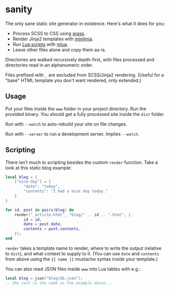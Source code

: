 # sanity

The only sane static site generator in existence. Here's what it does for you:

- Process SCSS to CSS using [grass](https://github.com/connorskees/grass).
- Render Jinja2 templates with [minijinja](https://github.com/mitsuhiko/minijinja).
- Run [Lua scripts](#scripting) with [mlua](https://github.com/mlua-rs/mlua).
- Leave other files alone and copy them as-is.

Directories are walked recursively depth-first, with files processed and directories read in an alphanumeric order.

Files prefixed with `_` are excluded from SCSS/Jinja2 rendering. (Useful for a "base" HTML template you don't want rendered, only extended.)

## Usage

Put your files inside the `www` folder in your project directory. Run the provided binary. You should get a fully processed site inside the `dist` folder.

Run with `--watch` to auto-rebuild your site on file changes.

Run with `--server` to run a development server. Implies `--watch`.

## Scripting

There isn't much to scripting besides the custom `render` function. Take a look at this static blog example:

```lua
local blog = {
    ["nice-day"] = {
        "date": "today",
        "contents": "I had a nice day today."
    }
}

for id, post in pairs(blog) do
    render("_article.html", "blog/" .. id .. ".html", {
        id = id,
        date = post.date,
        contents = post.contents,
    });
end
```

`render` takes a template name to render, where to write the output (relative to `dist`), and what context to supply to it. (You can use `date` and `contents` from above using the `{{ name }}` mustache syntax inside your template.)

You can also read JSON files inside `www` into Lua tables with e.g.:

```lua
local blog = json("blog/db.json");
-- the rest is the same as the example above...
```
